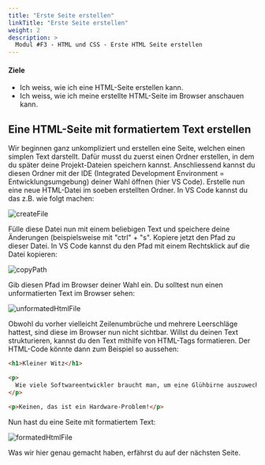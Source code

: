 ```yaml
---
title: "Erste Seite erstellen"
linkTitle: "Erste Seite erstellen"
weight: 2
description: >
  Modul #F3 - HTML und CSS - Erste HTML Seite erstellen
---
```


#### Ziele

- Ich weiss, wie ich eine HTML-Seite erstellen kann.
- Ich weiss, wie ich meine erstellte HTML-Seite im Browser anschauen kann.

## Eine HTML-Seite mit formatiertem Text erstellen

Wir beginnen ganz unkompliziert und erstellen eine Seite, welchen einen simplen Text darstellt. Dafür musst du zuerst einen Ordner erstellen, in dem du später deine Projekt-Dateien speichern kannst. Anschliessend kannst du diesen Ordner mit der IDE (Integrated Development Environment = Entwicklungsumgebung) deiner Wahl öffnen (hier VS Code). Erstelle nun eine neue HTML-Datei im soeben erstellten Ordner. In VS Code kannst du das z.B. wie folgt machen:

![createFile](../vs-code-create-file.png "Erstelle eine neue Datei, indem du im Explorer von VS Code mit deiner Maus über deinen Ordner bewegst. Klicke dann auf das Datei-Symbol und gib einen Dateinamen an, der mit .html endet.")

Fülle diese Datei nun mit einem beliebigen Text und speichere deine Änderungen (beispielsweise mit "ctrl" + "s". Kopiere jetzt den Pfad zu dieser Datei. In VS Code kannst du den Pfad mit einem Rechtsklick auf die Datei kopieren:

![copyPath](../vs-code-copy-path.png " ")

Gib diesen Pfad im Browser deiner Wahl ein. Du solltest nun einen unformatierten Text im Browser sehen:

![unformatedHtmlFile](../unformated-html-file.png " ")

Obwohl du vorher vielleicht Zeilenumbrüche und mehrere Leerschläge hattest, sind diese im Browser nun nicht sichtbar. Willst du deinen Text strukturieren, kannst du den Text mithilfe von HTML-Tags formatieren. Der HTML-Code könnte dann zum Beispiel so aussehen:

```html
<h1>Kleiner Witz</h1>

<p>
  Wie viele Softwareentwickler braucht man, um eine Glühbirne auszuwechseln?
</p>

<p>Keinen, das ist ein Hardware-Problem!</p>
```

Nun hast du eine Seite mit formatiertem Text:

![formatedHtmlFile](../formated-html.png " ")

Was wir hier genau gemacht haben, erfährst du auf der nächsten Seite.
